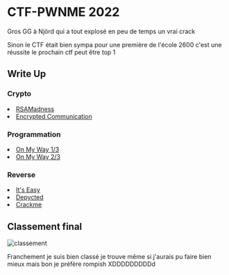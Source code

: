 # CTF-PWNME 2022
Gros GG à Njörd qui a tout explosé en peu de temps un vrai crack

Sinon le CTF était bien sympa pour une première de l'école 2600 c'est une réussite le prochain ctf peut être top 1

## Write Up

### Crypto
  <li>
    <a href="https://github.com/Hatsu-Miku/CTF-PWNME/blob/main/crypto/RSAMadness.md">RSAMadness</a>
  </li>
  <li>
    <a href="https://github.com/Hatsu-Miku/CTF-PWNME/blob/main/crypto/encrypted_communication.md">Encrypted Communication</a>
  </li>

### Programmation
  <li>
    <a href="https://github.com/Hatsu-Miku/CTF-PWNME/blob/main/prog/OMW_1.md">On My Way 1/3</a>
  </li>
  <li>
    <a href="https://github.com/Hatsu-Miku/CTF-PWNME/blob/main/prog/OMW_2.md">On My Way 2/3</a>
  </li>
  
### Reverse
  <li>
    <a href="https://github.com/Hatsu-Miku/CTF-PWNME/blob/main/rev/It's%20easy">It's Easy</a>
  </li>
  <li>
    <a href="https://github.com/Hatsu-Miku/CTF-PWNME/blob/main/rev/depycted">Depycted</a>
  </li>
  <li>
    <a href="https://github.com/Hatsu-Miku/CTF-PWNME/blob/main/rev/crackme">Crackme</a>
  </li>

## Classement final
![classement](https://user-images.githubusercontent.com/108684684/177328957-cdde6664-8a9a-4749-aa7b-8b4e8aac61aa.PNG)

Franchement je suis bien classé je trouve même si j'aurais pu faire bien mieux mais bon je préfère rompish XDDDDDDDDDd
